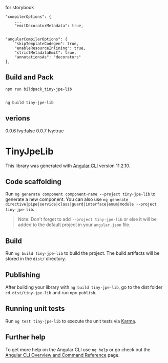 for storybook

    "compilerOptions": {
        ...
        "emitDecoratorMetadata": true,


    "angularCompilerOptions": {
        "skipTemplateCodegen": true,
        "enableResourceInlining": true,
        "strictMetadataEmit": true,
        "annotationsAs": "decorators"
    },

## Build and Pack

    npm run bildpack_tiny-jpe-lib


    ng build tiny-jpe-lib

## verions

0.0.6 Ivy:false
0.0.7 Ivy:true

# TinyJpeLib

This library was generated with [Angular CLI](https://github.com/angular/angular-cli) version 11.2.10.

## Code scaffolding

Run `ng generate component component-name --project tiny-jpe-lib` to generate a new component. You can also use `ng generate directive|pipe|service|class|guard|interface|enum|module --project tiny-jpe-lib`.

> Note: Don't forget to add `--project tiny-jpe-lib` or else it will be added to the default project in your `angular.json` file.

## Build

Run `ng build tiny-jpe-lib` to build the project. The build artifacts will be stored in the `dist/` directory.

## Publishing

After building your library with `ng build tiny-jpe-lib`, go to the dist folder `cd dist/tiny-jpe-lib` and run `npm publish`.

## Running unit tests

Run `ng test tiny-jpe-lib` to execute the unit tests via [Karma](https://karma-runner.github.io).

## Further help

To get more help on the Angular CLI use `ng help` or go check out the [Angular CLI Overview and Command Reference](https://angular.io/cli) page.
